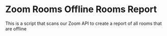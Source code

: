 # Zoom Rooms Offline Rooms Report

This is a script that scans our Zoom API to create a report of all rooms that are offline